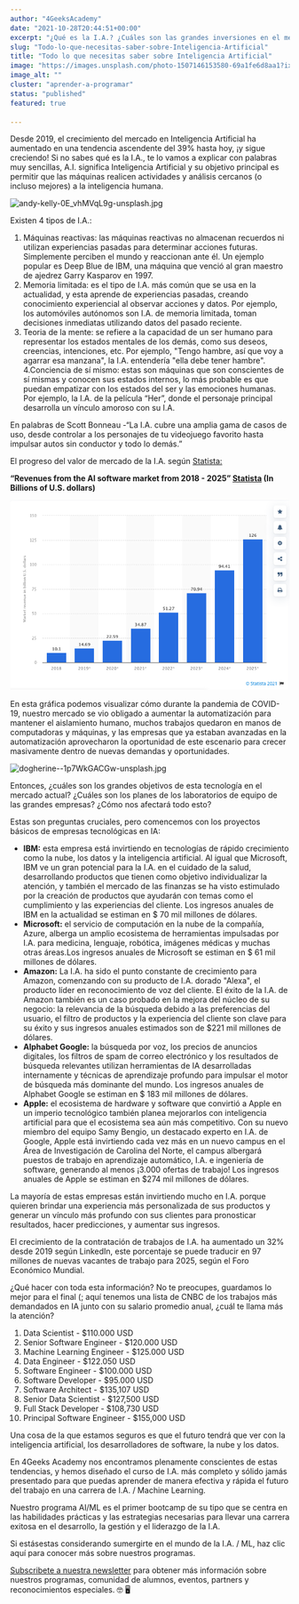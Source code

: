 ```yaml
---
author: "4GeeksAcademy"
date: "2021-10-28T20:44:51+00:00"
excerpt: "¿Qué es la I.A.? ¿Cuáles son las grandes inversiones en el mercado? ¿Cuánto es la demanda de trabajo para el puesto? Salario promedio anual, el futuro."
slug: "Todo-lo-que-necesitas-saber-sobre-Inteligencia-Artificial"
title: "Todo lo que necesitas saber sobre Inteligencia Artificial"
image: "https://images.unsplash.com/photo-1507146153580-69a1fe6d8aa1?ixid=MnwxMjA3fDB8MHxwaG90by1wYWdlfHx8fGVufDB8fHx8&ixlib=rb-1.2.1&auto=format&fit=crop&w=870&q=80"
image_alt: ""
cluster: "aprender-a-programar"
status: "published"
featured: true

---
```


Desde 2019, el crecimiento del mercado en Inteligencia Artificial ha aumentado en una tendencia ascendente del 39% hasta hoy, ¡y sigue creciendo! Si no sabes qué es la I.A., te lo vamos a explicar con palabras muy sencillas, A.I. significa Inteligencia Artificial y su objetivo principal es permitir que las máquinas realicen actividades y análisis cercanos (o incluso mejores) a la inteligencia humana.

![andy-kelly-0E_vhMVqL9g-unsplash.jpg](https://images.unsplash.com/photo-1626410730192-13fc5041ff15?ixid=MnwxMjA3fDB8MHxwaG90by1wYWdlfHx8fGVufDB8fHx8&ixlib=rb-1.2.1&auto=format&fit=crop&w=871&q=80)

Existen 4 tipos de I.A.: 

1. Máquinas reactivas: las máquinas reactivas no almacenan recuerdos ni utilizan experiencias pasadas para determinar acciones futuras. Simplemente perciben el mundo y reaccionan ante él. Un ejemplo popular es Deep Blue de IBM, una máquina que venció al gran maestro de ajedrez Garry Kasparov en 1997.
2. Memoria limitada: es el tipo de I.A. más común que se usa en la actualidad, y esta aprende de experiencias pasadas, creando conocimiento experiencial al observar acciones y datos. Por ejemplo, los automóviles autónomos son I.A. de memoria limitada, toman decisiones inmediatas utilizando datos del pasado reciente.
3. Teoria de la mente: se refiere a la capacidad de un ser humano para representar los estados mentales de los demás, como sus deseos, creencias, intenciones, etc. Por ejemplo, "Tengo hambre, así que voy a agarrar esa manzana", la I.A. entendería "ella debe tener hambre".
4.Conciencia de sí mismo: estas son máquinas que son conscientes de sí mismas y conocen sus estados internos, lo más probable es que puedan empatizar con los estados del ser y las emociones humanas. Por ejemplo, la I.A. de la película “Her”, donde el personaje principal desarrolla un vínculo amoroso con su I.A.

En palabras de Scott Bonneau -“La I.A. cubre una amplia gama de casos de uso, desde controlar a los personajes de tu videojuego favorito hasta impulsar autos sin conductor y todo lo demás.” 

El progreso del valor de mercado de la I.A. según [Statista:](https://www.statista.com/statistics/607716/worldwide-artificial-intelligence-market-revenues/)

**“Revenues from the AI software market from 2018 - 2025” [Statista](https://www.statista.com/statistics/607716/worldwide-artificial-intelligence-market-revenues/) (In Billions of U.S. dollars)**

![statista.png](../../../static/images/blog/statista.png)

En esta gráfica podemos visualizar cómo durante la pandemia de COVID-19, nuestro mercado se vio obligado a aumentar la automatización para mantener el aislamiento humano, muchos trabajos quedaron en manos de computadoras y máquinas, y las empresas que ya estaban avanzadas en la automatización aprovecharon la oportunidad de este escenario para crecer masivamente dentro de nuevas demandas y oportunidades.

![dogherine--1p7WkGACGw-unsplash.jpg](https://images.unsplash.com/photo-1622131113389-d59fe0bcd995?ixid=MnwxMjA3fDB8MHxwaG90by1wYWdlfHx8fGVufDB8fHx8&ixlib=rb-1.2.1&auto=format&fit=crop&w=1033&q=80) 

Entonces, ¿cuáles son los grandes objetivos de esta tecnología en el mercado actual? ¿Cuáles son los planes de los laboratorios de equipo de las grandes empresas? ¿Cómo nos afectará todo esto?

Estas son preguntas cruciales, pero comencemos con los proyectos básicos de empresas tecnológicas en IA:

- **IBM:** esta empresa está invirtiendo en tecnologías de rápido crecimiento como la nube, los datos y la inteligencia artificial. Al igual que Microsoft, IBM ve un gran potencial para la I.A. en el cuidado de la salud, desarrollando productos que tienen como objetivo individualizar la atención, y también el mercado de las finanzas se ha visto estimulado por la creación de productos que ayudarán con temas como el cumplimiento y las experiencias del cliente. Los ingresos anuales de IBM en la actualidad se estiman en $ 70 mil millones de dólares.
- **Microsoft:** el servicio de computación en la nube de la compañía, Azure, alberga un amplio ecosistema de herramientas impulsadas por I.A. para medicina, lenguaje, robótica, imágenes médicas y muchas otras áreas.Los ingresos anuales de Microsoft se estiman en $ 61 mil millones de dólares.
- **Amazon:** La I.A. ha sido el punto constante de crecimiento para Amazon, comenzando con su producto de I.A. dorado "Alexa", el producto líder en reconocimiento de voz del cliente. El éxito de la I.A. de Amazon también es un caso probado en la mejora del núcleo de su negocio: la relevancia de la búsqueda debido a las preferencias del usuario, el filtro de productos y la experiencia del cliente son clave para su éxito y sus ingresos anuales estimados son de $221 mil millones de dólares.
- **Alphabet Google:** la búsqueda por voz, los precios de anuncios digitales, los filtros de spam de correo electrónico y los resultados de búsqueda relevantes utilizan herramientas de IA desarrolladas internamente y técnicas de aprendizaje profundo para impulsar el motor de búsqueda más dominante del mundo. Los ingresos anuales de Alphabet Google se estiman en $ 183 mil millones de dólares. 
- **Apple:** el ecosistema de hardware y software que convirtió a Apple en un imperio tecnológico también planea mejorarlos con inteligencia artificial para que el ecosistema sea aún más competitivo. Con su nuevo miembro del equipo Samy Bengio, un destacado experto en I.A. de Google, Apple está invirtiendo cada vez más en un nuevo campus en el Área de Investigación de Carolina del Norte, el campus albergará puestos de trabajo en aprendizaje automático, I.A. e ingeniería de software, generando al menos ¡3.000 ofertas de trabajo! Los ingresos anuales de Apple se estiman en $274 mil millones de dólares.

La mayoría de estas empresas están invirtiendo mucho en I.A. porque quieren brindar una experiencia más personalizada de sus productos y generar un vínculo más profundo con sus clientes para pronosticar resultados, hacer predicciones, y aumentar sus ingresos.

El crecimiento de la contratación de trabajos de I.A. ha aumentado un 32% desde 2019 según LinkedIn, este porcentaje se puede traducir en 97 millones de nuevas vacantes de trabajo para 2025, según el Foro Económico Mundial.

¿Qué hacer con toda esta información? No te preocupes, guardamos lo mejor para el final (; aquí tenemos una lista de CNBC de los trabajos más demandados en IA junto con su salario promedio anual, ¿cuál te llama más la atención?

1. Data Scientist - $110.000 USD 
2. Senior Software Engineer - $120.000 USD 
3. Machine Learning Engineer - $125.000 USD 
4. Data Engineer - $122.050 USD
5. Software Engineer - $100.000 USD 
6. Software Developer - $95.000 USD 
7. Software Architect - $135,107 USD 
8. Senior Data Scientist - $127,500 USD 
9. Full Stack Developer - $108,730 USD 
10. Principal Software Engineer - $155,000 USD 


Una cosa de la que estamos seguros es que el futuro tendrá que ver con la inteligencia artificial, los desarrolladores de software, la nube y los datos.

En 4Geeks Academy nos encontramos plenamente conscientes de estas tendencias, y hemos diseñado el curso de I.A. más completo y sólido jamás presentado para que puedas aprender de manera efectiva y rápida el futuro del trabajo en una carrera de I.A. / Machine Learning.

Nuestro programa AI/ML es el primer bootcamp de su tipo que se centra en las habilidades prácticas y las estrategias necesarias para llevar una carrera exitosa en el desarrollo, la gestión y el liderazgo de la I.A.

Si estásestas considerando sumergirte en el mundo de la I.A. / ML, haz clic aquí para conocer más sobre nuestros programas.

[Subscribete a nuestra newsletter](https://4geeksacademy.com/) para obtener más información sobre nuestros programas, comunidad de alumnos, eventos, partners y reconocimientos especiales. 🤓 🖥
